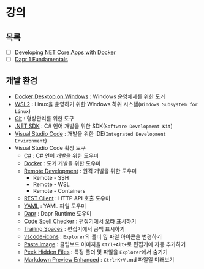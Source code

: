 # 강의

## 목록
- [ ] [Developing NET Core Apps with Docker](./Developing_NET_Core_Apps_with_Docker/)
- [ ] [Dapr 1 Fundamentals](./Dapr_1_Fundamentals)

## 개발 환경
- [Docker Desktop on Windows](https://docs.docker.com/desktop/windows/install/) : Windows 운영체제를 위한 도커
- [WSL2](https://docs.microsoft.com/ko-kr/windows/wsl/install) : Linux을 운영하기 위한 Windows 하위 시스템(`Windows Subsystem for Linux`)
- [Git](https://git-scm.com/) : 형상관리를 위한 도구
- [.NET SDK](https://dotnet.microsoft.com/en-us/download/visual-studio-sdks) : C# 언어 개발을 위한 SDK(`Software Development Kit`)
- [Visual Studio Code](https://code.visualstudio.com/) : 개발을 위한 IDE(`Integrated Development Environment`)
- Visual Studio Code 확장 도구
  - [C#](https://marketplace.visualstudio.com/items?itemName=ms-dotnettools.csharp) : C# 언어 개발을 위한 도우미
  - [Docker](https://marketplace.visualstudio.com/items?itemName=ms-azuretools.vscode-docker) : 도커 개발을 위한 도우미
  - [Remote Development](https://marketplace.visualstudio.com/items?itemName=ms-vscode-remote.vscode-remote-extensionpack) : 원격 개발을 위한 도우미
    - Remote - SSH
    - Remote - WSL
    - Remote - Containers
  - [REST Client](https://marketplace.visualstudio.com/items?itemName=humao.rest-client) : HTTP API 호출 도우미
  - [YAML](https://docs.docker.com/desktop/windows/install/) : YAML 파일 도우미
  - [Dapr](https://marketplace.visualstudio.com/items?itemName=ms-azuretools.vscode-dapr) : Dapr Runtime 도우미
  - [Code Spell Checker](https://marketplace.visualstudio.com/items?itemName=streetsidesoftware.code-spell-checker) : 편집기에서 오타 표시하기
  - [Trailing Spaces](https://marketplace.visualstudio.com/items?itemName=shardulm94.trailing-spaces) : 편집기에서 공백 표시하기
  - [vscode-icons](https://marketplace.visualstudio.com/items?itemName=vscode-icons-team.vscode-icons) : `Explorer`의 폴더 밒 파일 아이콘을 변경하기
  - [Paste Image](https://marketplace.visualstudio.com/items?itemName=mushan.vscode-paste-image) : 클립보드 이미지을 `Ctrl+Alt+`로 편집기에 자동 추가하기
  - [Peek Hidden Files](https://marketplace.visualstudio.com/items?itemName=adrianwilczynski.toggle-hidden) : 특정 폴더 및 파일을 `Explorer`에서 숨기기
  - [Markdown Preview Enhanced](https://marketplace.visualstudio.com/items?itemName=shd101wyy.markdown-preview-enhanced) : `Ctrl+K+V` .md 파일일 미래보기